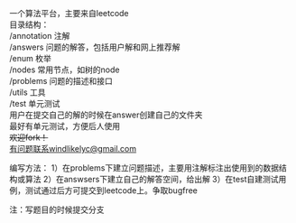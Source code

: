 一个算法平台，主要来自leetcode  
目录结构：  
/annotation 注解  
/answers 问题的解答，包括用户解和网上推荐解  
/enum 枚举  
/nodes 常用节点，如树的node  
/problems 问题的描述和接口  
/utils 工具  
/test 单元测试  
用户在提交自己的解的时候在answer创建自己的文件夹  
最好有单元测试，方便后人使用  
~~欢迎fork！~~  
有问题联系windlikelyc@gmail.com  

编写方法：
1）在problems下建立问题描述，主要用注解标注出使用到的数据结构或算法
2）在answsers下建立自己的解答空间，给出解
3）在test自建测试用例，测试通过后方可提交到leetcode上。争取bugfree

注：写题目的时候提交分支